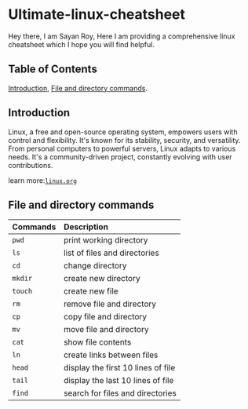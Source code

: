 # Ultimate-linux-cheatsheet
Hey there, I am Sayan Roy, Here I am providing a comprehensive linux cheatsheet which I hope you will find helpful.
## Table of Contents
[Introduction](#introduction), [File and directory commands](#file-and-directory-commands).
## Introduction
Linux, a free and open-source operating system, empowers users with control and flexibility. It's known for its stability, security, and versatility. From personal computers to powerful servers, Linux adapts to various needs. It's a community-driven project, constantly evolving with user contributions.

learn more:[`linux.org`](https://www.linux.org/)
## File and directory commands
| **Commands** | **Description**|
| :------- | :------------------------- |
| `pwd` | print working directory |
| `ls` | list of files and directories |
| `cd` | change directory |
| `mkdir` | create new directory |
| `touch` | create new file|
| `rm` | remove file and directory |
| `cp` | copy file and directory |
| `mv` | move file and directory |
| `cat` | show file contents |
| `ln` | create links between files |
| `head` | display the first 10 lines of file |
| `tail` | display the last 10 lines of file |
| `find` | search for files and directories |
